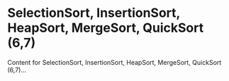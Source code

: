 # SelectionSort, InsertionSort, HeapSort, MergeSort, QuickSort (6,7)

Content for SelectionSort, InsertionSort, HeapSort, MergeSort, QuickSort (6,7)...